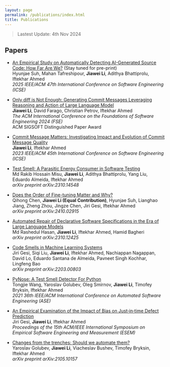 ```yaml
---
layout: page
permalink: /publications/index.html
title: Publications
---
```


> Lastest Update: 4th Nov 2024&nbsp;

## Papers

- [An Empirical Study on Automatically Detecting AI-Generated Source Code: How Far Are We?]() (Stay tuned for pre-print) <br> Hyunjae Suh, Mahan Tafreshipour, **Jiawei Li**, Adithya Bhattiprolu, Iftekhar Ahmed <br> <i> 2025 IEEE/ACM 47th International Conference on Software Engineering (ICSE) </i>

- [Only diff is Not Enough: Generating Commit Messages Leveraging Reasoning and Action of Large Language Model](https://dl.acm.org/doi/pdf/10.1145/3643760) <br> **Jiawei Li**, David Farago, Christian Petrov, Iftekhar Ahmed <br> <i> The ACM International Conference on the Foundations of Software Engineering 2024 (FSE) </i> <br> ACM SIGSOFT Distinguished Paper Award <br>

- [Commit Message Matters: Investigating Impact and Evolution of Commit Message Quality](https://ieeexplore.ieee.org/stamp/stamp.jsp?arnumber=10172825) <br> **Jiawei Li**,  Iftekhar Ahmed <br> <i> 2023 IEEE/ACM 45th International Conference on Software Engineering (ICSE) </i>

- [Test Smell: A Parasitic Energy Consumer in Software Testing](https://arxiv.org/pdf/2310.14548.pdf) <br> Md Rakib Hossain Misu, **Jiawei Li**, Adithya Bhattiprolu, Yang Liu, Eduardo Almeida, Iftekhar Ahmed <br> <i> arXiv preprint arXiv:2310.14548 </i>

- [Does the Order of Fine-tuning Matter and Why?](https://arxiv.org/pdf/2410.02915) <br> Qihong Chen, **Jiawei Li (Equal Contribution)**, Hyunjae Suh, Lianghao Jiang, Zheng Zhou, Jingze Chen, Jiri Gesi, Iftekhar Ahmed <br> <i> arXiv preprint arXiv:2410.02915 </i>

- [Automated Repair of Declarative Software Specifications in the Era of Large Language Models](https://arxiv.org/pdf/2310.12425) <br> Md Rashedul Hasan, **Jiawei Li**, Iftekhar Ahmed, Hamid Bagheri <br> <i> arXiv preprint arXiv:2310.12425 </i>

- [Code Smells in Machine Learning Systems](https://arxiv.org/pdf/2203.00803.pdf) <br> Jiri Gesi, Siqi Liu, **Jiawei Li**, Iftekhar Ahmed, Nachiappan Nagappan, David Lo, Eduardo Santana de Almeida, Pavneet Singh Kochhar, Lingfeng Bao <br> <i> arXiv preprint arXiv:2203.00803 </i>

- [PyNose: A Test Smell Detector For Python](https://ieeexplore.ieee.org/stamp/stamp.jsp?arnumber=9678615) <br> Tongjie Wang, Yaroslav Golubev, Oleg Smirnov, **Jiawei Li**, Timofey Bryksin, Iftekhar Ahmed <br> <i> 2021 36th IEEE/ACM International Conference on Automated Software Engineering (ASE) </i>

- [An Empirical Examination of the Impact of Bias on Just‐in‐time Defect Prediction](https://dl.acm.org/doi/pdf/10.1145/3475716.3475791) <br> Jiri Gesi, **Jiawei Li**, Iftekhar Ahmed <br> <i> Proceedings of the 15th ACM/IEEE International Symposium on Empirical Software Engineering and Measurement (ESEM) </i>

- [Changes from the trenches: Should we automate them?](https://arxiv.org/pdf/2105.10157.pdf) <br> Yaroslav Golubev, **Jiawei Li**, Viacheslav Bushev, Timofey Bryksin, Iftekhar Ahmed <br> <i> arXiv preprint arXiv:2105.10157 </i>
